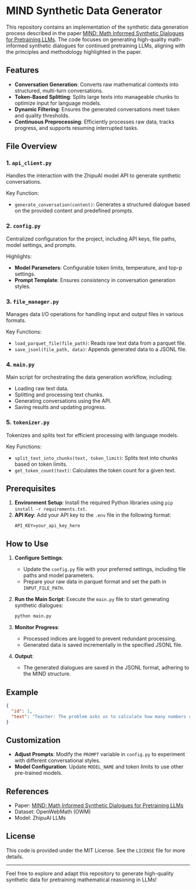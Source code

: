 # MIND Synthetic Data Generator

This repository contains an implementation of the synthetic data generation process described in the paper [MIND: Math Informed Synthetic Dialogues for Pretraining LLMs](https://arxiv.org/pdf/2410.12881). The code focuses on generating high-quality math-informed synthetic dialogues for continued pretraining LLMs, aligning with the principles and methodology highlighted in the paper.

## Features

- **Conversation Generation**: Converts raw mathematical contexts into structured, multi-turn conversations.
- **Token-Based Splitting**: Splits large texts into manageable chunks to optimize input for language models.
- **Dynamic Filtering**: Ensures the generated conversations meet token and quality thresholds.
- **Continuous Preprocessing**: Efficiently processes raw data, tracks progress, and supports resuming interrupted tasks.

## File Overview

### 1. `api_client.py`
Handles the interaction with the ZhipuAI model API to generate synthetic conversations. 

Key Function:
- `generate_conversation(content)`: Generates a structured dialogue based on the provided content and predefined prompts.

### 2. `config.py`
Centralized configuration for the project, including API keys, file paths, model settings, and prompts.

Highlights:
- **Model Parameters**: Configurable token limits, temperature, and top-p settings.
- **Prompt Template**: Ensures consistency in conversation generation styles.

### 3. `file_manager.py`
Manages data I/O operations for handling input and output files in various formats.

Key Functions:
- `load_parquet_file(file_path)`: Reads raw text data from a parquet file.
- `save_jsonl(file_path, data)`: Appends generated data to a JSONL file.

### 4. `main.py`
Main script for orchestrating the data generation workflow, including:
- Loading raw text data.
- Splitting and processing text chunks.
- Generating conversations using the API.
- Saving results and updating progress.

### 5. `tokenizer.py`
Tokenizes and splits text for efficient processing with language models.

Key Functions:
- `split_text_into_chunks(text, token_limit)`: Splits text into chunks based on token limits.
- `get_token_count(text)`: Calculates the token count for a given text.

## Prerequisites

1. **Environment Setup**: Install the required Python libraries using `pip install -r requirements.txt`.
2. **API Key**: Add your API key to the `.env` file in the following format:
   ```plaintext
   API_KEY=your_api_key_here
   ```

## How to Use

1. **Configure Settings**:
   - Update the `config.py` file with your preferred settings, including file paths and model parameters.
   - Prepare your raw data in parquet format and set the path in `INPUT_FILE_PATH`.

2. **Run the Main Script**:
   Execute the `main.py` file to start generating synthetic dialogues:
   ```bash
   python main.py
   ```

3. **Monitor Progress**:
   - Processed indices are logged to prevent redundant processing.
   - Generated data is saved incrementally in the specified JSONL file.

4. **Output**:
   - The generated dialogues are saved in the JSONL format, adhering to the MIND structure.

## Example

```json
{
  "id": 1,
  "text": "Teacher: The problem asks us to calculate how many numbers can be formed using the digits 2, 3, 5, 6, and 7...\nStudent: Why can the digits repeat?..."
}
```

## Customization

- **Adjust Prompts**: Modify the `PROMPT` variable in `config.py` to experiment with different conversational styles.
- **Model Configuration**: Update `MODEL_NAME` and token limits to use other pre-trained models.

## References

- Paper: [MIND: Math Informed Synthetic Dialogues for Pretraining LLMs](https://arxiv.org/pdf/2410.12881)
- Dataset: OpenWebMath (OWM)
- Model: ZhipuAI LLMs

## License

This code is provided under the MIT License. See the `LICENSE` file for more details.

---

Feel free to explore and adapt this repository to generate high-quality synthetic data for pretraining mathematical reasoning in LLMs!
